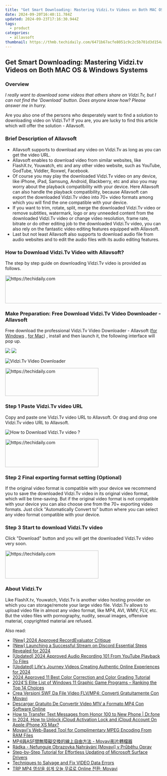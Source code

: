 ```yaml
---
title: "Get Smart Downloading: Mastering Vidzi.tv Videos on Both MAC OS & Windows Systems"
date: 2024-09-20T16:40:11.784Z
updated: 2024-09-23T17:16:30.944Z
tags:
  - product
categories:
  - allavsoft
thumbnail: https://thmb.techidaily.com/6471b67acfe8051c9c2c5b701d3d154a93913c9b510e1febb60299ae780985b8.jpg
---
```


## Get Smart Downloading: Mastering Vidzi.tv Videos on Both MAC OS & Windows Systems

### Overview

_I really want to download some videos that others share on Vidzi.Tv, but I can not find the 'Download' button. Does anyone know how? Please answer me in hurry._

Are you also one of the persons who desperately want to find a solution to downloading video on Vidzi.Tv? If you are, you are lucky to find this article which will offer the solution - Allavsoft.

### Brief Description of Allavsoft

* Allavsoft supports to download any video on Vidzi.Tv as long as you can get the video URL.
* Allavsoft enables to download video from similar websites, like FlashX.tv, Youwatch, etc and any other video website, such as YouTube, GodTube, Viddler, Roxwel, Facebook.
* Of course you may play the downloaded Vidzi.Tv video on any device, like iPhone, iPad, Samsung, Android, Blackberry, etc and also you may worry about the playback compatibility with your device. Here Allavsoft can also handle the playback compatibility, because Allavsoft can export the downloaded Vidzi.Tv video into 70+ video formats among which you will find the one compatible with your device.
* If you want to trim, rotate, split, merge the downloaded Vidzi.Tv video or remove subtitles, watermark, logo or any unneeded content from the downloaded Vidzi.Tv video or change video resolution, frame rate, bitrate or do other editing job to the downloaded Vidzi.Tv video, you can also rely on the fantastic video editing features equipped with Allavsoft.
* Last but not least Allavsoft also supports to download audio file from audio websites and to edit the audio files with its audio editing features.

### How to Download Vidzi.Tv Video with Allavsoft?

The step by step guide on downloading Vidzi.Tv video is provided as follows.

<!-- affiliate ads begin -->
<a href="https://aligracehair.sjv.io/c/5597632/1934292/19272" target="_top" id="1934292">
  <img src="//a.impactradius-go.com/display-ad/19272-1934292" border="0" alt="https://techidaily.com" width="728" height="90"/>
</a>
<img height="0" width="0" src="https://aligracehair.sjv.io/i/5597632/1934292/19272" style="position:absolute;visibility:hidden;" border="0" />
<!-- affiliate ads end -->

### Make Preparation: Free Download Vidzi.Tv Video Downloader - Allavsoft

Free download the professional Vidzi.Tv Video Downloader - Allavsoft ([for Windows](https://tools.techidaily.com/allavsoft/products/) , [for Mac](https://tools.techidaily.com/allavsoft/products/)) , install and then launch it, the following interface will pop up.

[![](https://www.allavsoft.com/how-to/../images/how-to/free-download-win.jpg)](https://tools.techidaily.com/allavsoft/products/) [![](https://www.allavsoft.com/how-to/../images/how-to/free-download-mac.jpg)](https://tools.techidaily.com/allavsoft/products/)

![Vidzi.Tv Video Downloader](https://www.allavsoft.com/how-to/../images/allavsoft/screen-shot-600.jpg)

<!-- affiliate ads begin -->
<a href="https://aligracehair.sjv.io/c/5597632/1902304/19272" target="_top" id="1902304">
  <img src="//a.impactradius-go.com/display-ad/19272-1902304" border="0" alt="https://techidaily.com" width="300" height="90"/>
</a>
<img height="0" width="0" src="https://aligracehair.sjv.io/i/5597632/1902304/19272" style="position:absolute;visibility:hidden;" border="0" />
<!-- affiliate ads end -->

### Step 1 Paste Vidzi.Tv video URL

Copy and paste one Vidzi.Tv video URL to Allavsoft. Or drag and drop one Vidzi.Tv video URL to Allavsoft.

![How to Download Vidzi.Tv video ?](https://www.allavsoft.com/how-to/../images/how-to/download-rtmp-video/download-rtmp-video.jpg)

<!-- affiliate ads begin -->
<a href="https://aligracehair.sjv.io/c/5597632/1896505/19272" target="_top" id="1896505">
  <img src="//a.impactradius-go.com/display-ad/19272-1896505" border="0" alt="https://techidaily.com" width="300" height="90"/>
</a>
<img height="0" width="0" src="https://aligracehair.sjv.io/i/5597632/1896505/19272" style="position:absolute;visibility:hidden;" border="0" />
<!-- affiliate ads end -->

### Step 2 Final exporting format setting (Optional)

If the original video format is compatible with your device we recommend you to save the downloaded Vidzi.Tv video in its original video format, which will be time-saving. But if the original video format is not compatible with your device you can also choose one from the 70+ exporting video formats. Just click "Automatically Convert to" button where you can select any video format compatible with your device.

### Step 3 Start to download Vidzi.Tv video

Click "Download" button and you will get the downloaded Vidzi.Tv video very soon.

<!-- affiliate ads begin -->
<a href="https://aligracehair.sjv.io/c/5597632/1959773/19272" target="_top" id="1959773">
  <img src="//a.impactradius-go.com/display-ad/19272-1959773" border="0" alt="https://techidaily.com" width="300" height="90"/>
</a>
<img height="0" width="0" src="https://aligracehair.sjv.io/i/5597632/1959773/19272" style="position:absolute;visibility:hidden;" border="0" />
<!-- affiliate ads end -->

### About Vidzi.Tv

Like FlashX.tv, Youwatch, Vidzi.Tv is another video hosting provider on which you can storage/remote your large video file. Vidzi.Tv allows to upload video file in almost any video format, like MP4, AVI, WMV, FLV, etc. But the video files with pornography, nudity, sexual images, offensive material, copyrighted material are refused.

<ins class="adsbygoogle"
     style="display:block"
     data-ad-format="autorelaxed"
     data-ad-client="ca-pub-7571918770474297"
     data-ad-slot="1223367746"></ins>

<ins class="adsbygoogle"
     style="display:block"
     data-ad-client="ca-pub-7571918770474297"
     data-ad-slot="8358498916"
     data-ad-format="auto"
     data-full-width-responsive="true"></ins>

<span class="atpl-alsoreadstyle">Also read:</span>
<div><ul>
<li><a href="https://on-screen-recording.techidaily.com/new-2024-approved-recordevaluator-critique/"><u>[New] 2024 Approved RecordEvaluator Critique</u></a></li>
<li><a href="https://discord-videos.techidaily.com/new-launching-a-successful-stream-on-discord-essential-steps-revealed-for-2024/"><u>[New] Launching a Successful Stream on Discord Essential Steps Revealed for 2024</u></a></li>
<li><a href="https://facebook-record-videos.techidaily.com/updated-2024-approved-audio-recording-101-from-youtube-playback-to-files/"><u>[Updated] 2024 Approved Audio Recording 101 From YouTube Playback To Files</u></a></li>
<li><a href="https://youtube-blog.techidaily.com/ed-lifes-journey-videos-creating-authentic-online-experiences-for-2024/"><u>[Updated] Life's Journey Videos Creating Authentic Online Experiences for 2024</u></a></li>
<li><a href="https://fox-access.techidaily.com/2024-approved-11-best-color-correction-and-color-grading-tutorial/"><u>2024 Approved 11 Best Color Correction and Color Grading Tutorial</u></a></li>
<li><a href="https://win-lab.techidaily.com/2024s-elite-list-of-windows-11-graphic-game-programs-ranking-the-top-14-choices/"><u>2024'S Elite List of Windows 11 Graphic Game Programs – Ranking the Top 14 Choices</u></a></li>
<li><a href="https://win-lab.techidaily.com/crea-versioni-swf-da-file-video-flvmp4-converti-gratuitamente-con-movavi/"><u>Crea Versioni SWF Da File Video FLV/MP4: Converti Gratuitamente Con Movavi</u></a></li>
<li><a href="https://win-lab.techidaily.com/descargar-gratuito-de-convertir-video-m1v-a-formato-mp4-con-software-online/"><u>Descargar Gratuito De Convertir Video M1V a Formato MP4 Con Software Online</u></a></li>
<li><a href="https://android-transfer.techidaily.com/how-to-transfer-text-messages-from-honor-100-to-new-phone-drfone-by-drfone-transfer-from-android-transfer-from-android/"><u>How to Transfer Text Messages from Honor 100 to New Phone | Dr.fone</u></a></li>
<li><a href="https://activate-lock.techidaily.com/in-2024-how-to-unlock-icloud-activation-lock-and-icloud-account-on-apple-iphone-xs-max-by-drfone-ios/"><u>In 2024, How to Unlock iCloud Activation Lock and iCloud Account On Apple iPhone XS Max?</u></a></li>
<li><a href="https://win-lab.techidaily.com/movavis-web-based-tool-for-complimentary-mpeg-encoding-from-ram-files/"><u>Movavi's Web-Based Tool for Complimentary MPEG Encoding From RAM Files</u></a></li>
<li><a href="https://win-lab.techidaily.com/1726228209297-mp4asf-movavi/"><u>MP4與ASF間無障礙交換的線上自由方法 - Movavi影片轉檔器</u></a></li>
<li><a href="https://win-lab.techidaily.com/radka-nefunguje-obrazovka-nahravani-movavi-v-prubehu-oprav/"><u>Rádka - Nefunguje Obrazovka Nahrávání [Movavi] v Průběhu Oprav</u></a></li>
<li><a href="https://win-amazing.techidaily.com/step-by-step-tutorial-for-effortless-updating-of-microsoft-surface-drivers/"><u>Step-by-Step Tutorial for Effortless Updating of Microsoft Surface Drivers</u></a></li>
<li><a href="https://data-wizards.techidaily.com/techniques-to-salvage-and-fix-video-data-errors/"><u>Techniques to Salvage and Fix VIDEO Data Errors</u></a></li>
<li><a href="https://win-lab.techidaily.com/trp-mp4-online-movavi/"><u>TRP MP4 영상을 쉽게 오늘 무료로 Online 전환: Movavi</u></a></li>
</ul></div>

